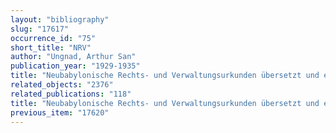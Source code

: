 ```yaml
---
layout: "bibliography"
slug: "17617"
occurrence_id: "75"
short_title: "NRV"
author: "Ungnad, Arthur San"
publication_year: "1929-1935"
title: "Neubabylonische Rechts- und Verwaltungsurkunden übersetzt und erläutert. Band I: Rechts- und Wirtschaftsurkunden der Berliner Museen aus vorhellenistischer Zeit "
related_objects: "2376"
related_publications: "118"
title: "Neubabylonische Rechts- und Verwaltungsurkunden übersetzt und erläutert. Band I: Rechts- und Wirtschaftsurkunden der Berliner Museen aus vorhellenistischer Zeit "
previous_item: "17620"
---
```

